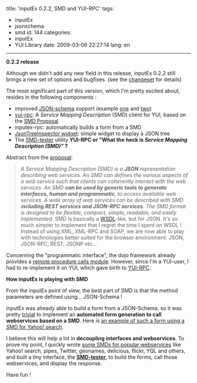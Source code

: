 title: 'inputEx 0.2.2, SMD and YUI-RPC'
tags:
  - inputEx
  - jsonschema
  - smd
id: 144
categories:
  - inputEx
  - YUI Library
date: 2009-03-06 22:27:14
lang: en
---

**0.2.2 release**

Although we didn't add any new field in this release, inputEx 0.2.2 still brings a new set of options and bugfixes. (see the [changeset](http://javascript.neyric.com/inputex/version.txt) for details)

The most significant part of this version, which I'm pretty excited about, resides in the following components :

*   improved [JSON-schema](http://www.json.com/json-schema-proposal/) support (example [one](http://javascript.neyric.com/inputex/examples/json-schema.html) and [two](http://javascript.neyric.com/inputex/examples/json-schema2.html))
*   [yui-rpc](http://github.com/neyric/yui-rpc/tree): A _Service Mapping Description_ (SMD) client for YUI, based on the [SMD Proposal](http://groups.google.com/group/json-schema/web/service-mapping-description-proposal)
*   inputex-rpc: automatically builds a form from a SMD
*   [JsonTreeInspector widget](http://javascript.neyric.com/inputex/examples/json-tree-inspector.html): simple widget to display a JSON tree
*   The [SMD-tester](http://javascript.neyric.com/inputex/examples/rpc/smd-tester.html) utility
**YUI-RPC or "What the heck is _Service Mapping Description (SMD)"_ ?**

Abstract from the [proposal](http://groups.google.com/group/json-schema/web/service-mapping-description-proposal):
> _A Service Mapping Description (SMD) is a **JSON** representation describing web services. An SMD can defines the various aspects of a web service such that clients can coherently interact with the web services. An SMD **can be used by generic tools to generate interfaces, human and programmatic**, to access available web services. A wide array of web services can be described with SMD i**ncluding REST services and JSON-RPC services**. The SMD format is designed to be flexible, compact, simple, readable, and easily implemented._
SMD is basically a [WSDL](http://www.w3.org/TR/wsdl)-like, but for JSON. It's so much simpler to implement that I regret the time I spent on WSDL ! Instead of using XML, XML-RPC and SOAP, we are now able to play with technologies better suited for the browser environment: JSON, JSON-RPC, REST, JSONP etc...

Concerning the "programmatic interface", the dojo framework already provides a [remote procedure calls module](http://dojotoolkit.org/book/dojo-book-0-9/part-3-programmatic-dijit-and-dojo/ajax-transports/remote-procedure-call-rpc). However, since I'm a YUI-user, I had to re-implement it on YUI, which gave birth to [YUI-RPC](http://github.com/neyric/yui-rpc/).

**How inputEx is playing with SMD**

From the inputEx point of view, the best part of SMD is that the method parameters are defined using... JSON-Schema !

inputEx was already able to build a form from a JSON-Schema, so it was pretty [trivial](http://javascript.neyric.com/inputex/doc/js_docs_out/inputex-rpc.js.html) to implement an **automated form generation to call webservices based on a SMD**. Here is [an example of such a form using a SMD for Yahoo! search](http://javascript.neyric.com/inputex/examples/rpc/example.html).

I believe this will help a lot in **decoupling interfaces and webservices**. To prove my point, I quickly wrote [some SMDs for popular webservices](http://javascript.neyric.com/inputex/examples/rpc/smd/) like Yahoo! search, pipes, Twitter, geonames, delicious, flickr, YQL and others, and built a tiny interface, the **[SMD-tester](http://javascript.neyric.com/inputex/examples/rpc/smd-tester.html)**, to build the forms, call those webservices, and display the response.

Have fun !